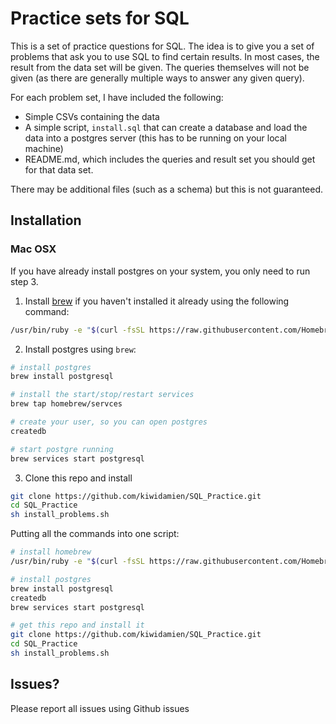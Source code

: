 # Practice sets for SQL

This is a set of practice questions for SQL. The idea is to give you a set of problems that ask you to use 
SQL to find certain results. In most cases, the result from the data set will be given. The queries themselves
will not be given (as there are generally multiple ways to answer any given query).

For each problem set, I have included the following:

* Simple CSVs containing the data 
* A simple script, `install.sql` that can create a database and load the data into a postgres server (this has to be running on your local machine)
* README.md, which includes the queries and result set you should get for that data set.

There may be additional files (such as a schema) but this is not guaranteed.

## Installation

### Mac OSX

If you have already install postgres on your system, you only need to run step 3.
 
1. Install [brew](https://brew.sh/) if you haven't installed it already using the following command:
```bash
/usr/bin/ruby -e "$(curl -fsSL https://raw.githubusercontent.com/Homebrew/install/master/install)"
```

2. Install postgres using `brew`:
```bash
# install postgres
brew install postgresql

# install the start/stop/restart services
brew tap homebrew/servces

# create your user, so you can open postgres
createdb 

# start postgre running
brew services start postgresql
```

3. Clone this repo and install
```bash
git clone https://github.com/kiwidamien/SQL_Practice.git
cd SQL_Practice
sh install_problems.sh
```

Putting all the commands into one script:
```bash
# install homebrew
/usr/bin/ruby -e "$(curl -fsSL https://raw.githubusercontent.com/Homebrew/install/master/install)"

# install postgres
brew install postgresql
createdb 
brew services start postgresql

# get this repo and install it
git clone https://github.com/kiwidamien/SQL_Practice.git
cd SQL_Practice
sh install_problems.sh
```

## Issues?

Please report all issues using Github issues
